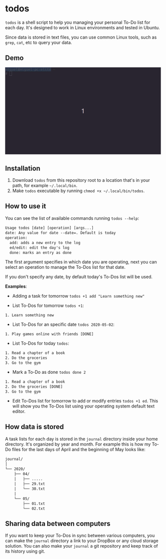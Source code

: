 # todos

`todos` is a shell script to help you managing your personal To-Do list for each day.
It's designed to work in Linux environments and tested in Ubuntu.

Since data is stored in text files, you can use common Linux tools, such as `grep`, `cat`, etc to query your data.

## Demo

![demo](demo.gif)

## Installation

1. Download `todos` from this repository root to a location that's in your path, for example `~/.local/bin`.
2. Make `todos` executable by running `chmod +x ~/.local/bin/todos`.

## How to use it

You can see the list of available commands running `todos --help`:

```
Usage todos [date] [operation] [args...]
date: Any value for date --date=. Default is today
operation:
  add: adds a new entry to the log
  ed/edit: edit the day's log
  done: marks an entry as done
```

The first argument specifies in which date you are operating, next you can select an operation to manage the To-Dos list for that date.

If you don't specify any date, by default today's To-Dos list will be used.

**Examples**:

* Adding a task for tomorrow `todos +1 add "Learn something new"`

* List To-Dos for tomorrow `todos +1`:
```
1. Learn something new
```

* List To-Dos for an specific date `todos 2020-05-02`:
```
1. Play games online with friends [DONE]
```

* List To-Dos for today `todos`:
```
1. Read a chapter of a book
2. Do the groceries
3. Go to the gym
```

* Mark a To-Do as done `todos done 2`

```
1. Read a chapter of a book
2. Do the groceries [DONE]
3. Go to the gym
```

* Edit To-Dos list for tomorrow to add or modify entries `todos +1 ed`. This will show you the To-Dos list using your operating system default text editor.


## How data is stored

A task lists for each day is stored in the `journal` directory inside your home directory.
It's organized by year and month.
For example this is how my To-Do files for the last days of April and the beginning of May looks like:

```
journal/
│
└── 2020/
    ├── 04/
    |   ├── .....
    |   ├── 29.txt
    |   └── 30.txt
    |
    └── 05/
        ├── 01.txt
        └── 02.txt
```

## Sharing data between computers

If you want to keep your To-Dos in sync between various computers, you can make the `journal` directory a link to your DropBox or any cloud storage solution. You can also make your `journal` a git repository and keep track of its history using git.